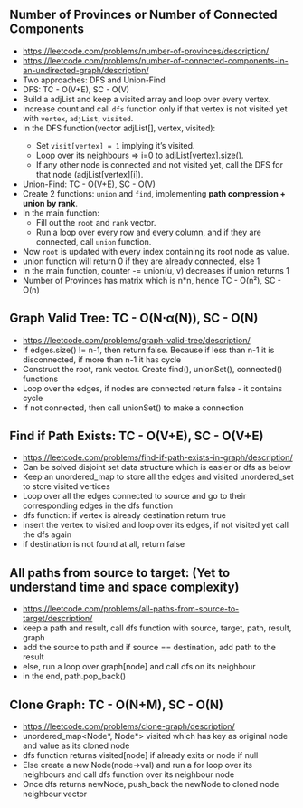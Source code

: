 ## Number of Provinces or Number of Connected Components
- https://leetcode.com/problems/number-of-provinces/description/
- https://leetcode.com/problems/number-of-connected-components-in-an-undirected-graph/description/
- Two approaches: DFS and Union-Find
- DFS: TC - O(V+E), SC - O(V)
- Build a adjList and keep a visited array and loop over every vertex.  
- Increase count and call `dfs` function only if that vertex is not visited yet with `vertex`, `adjList`, `visited`.  
- In the DFS function(vector<int> adjList[], vertex, visited):  
  - Set `visit[vertex] = 1` implying it’s visited.  
  - Loop over its neighbours => i=0 to adjList[vertex].size().  
  - If any other node is connected and not visited yet, call the DFS for that node (adjList[vertex][i]).
- Union-Find: TC - O(V+E), SC - O(V)
- Create 2 functions: `union` and `find`, implementing **path compression + union by rank**.  
- In the main function:  
  - Fill out the `root` and `rank` vector.  
  - Run a loop over every row and every column, and if they are connected, call `union` function.  
- Now `root` is updated with every index containing its root node as value.  
- union function will return 0 if they are already connected, else 1
- In the main function, counter -= union(u, v) decreases if union returns 1
- Number of Provinces has matrix which is n*n, hence TC - O(n²), SC - O(n)
  
## Graph Valid Tree: TC - O(N⋅α(N)), SC - O(N)
- https://leetcode.com/problems/graph-valid-tree/description/
- If edges.size() != n-1, then return false. Because if less than n-1 it is disconnected, if more than n-1 it has cycle
- Construct the root, rank vector. Create find(), unionSet(), connected() functions
- Loop over the edges, if nodes are connected return false - it contains cycle
- If not connected, then call unionSet() to make a connection

## Find if Path Exists: TC - O(V+E), SC - O(V+E)
- https://leetcode.com/problems/find-if-path-exists-in-graph/description/
- Can be solved disjoint set data structure which is easier or dfs as below
- Keep an unordered_map to store all the edges and visited unordered_set to store visited vertices
- Loop over all the edges connected to source and go to their corresponding edges in the dfs function
- dfs function: if vertex is already destination return true
- insert the vertex to visited and loop over its edges, if not visited yet call the dfs again
- if destination is not found at all, return false

## All paths from source to target: (Yet to understand time and space complexity)
- https://leetcode.com/problems/all-paths-from-source-to-target/description/
- keep a path and result, call dfs function with source, target, path, result, graph
- add the source to path and if source == destination, add path to the result
- else, run a loop over graph[node] and call dfs on its neighbour
- in the end, path.pop_back()

## Clone Graph: TC - O(N+M), SC - O(N)
- https://leetcode.com/problems/clone-graph/description/
- unordered_map<Node*, Node*> visited which has key as original node and value as its cloned node
- dfs function returns visited[node] if already exits or node if null
- Else create a new Node(node->val) and run a for loop over its neighbours and call dfs function over its neighbour node
- Once dfs returns newNode, push_back the newNode to cloned node neighbour vector
